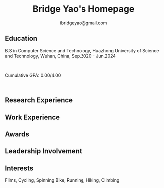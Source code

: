 <!-- Personal Details and Contact Details 个人信息（姓名、联系方式等） -->
<div>
  <h1 align="center">Bridge Yao's Homepage</h1>
  <p align="center">ibridgeyao@gmail.com</p>
</div>

<!-- Education and Qualifications 教育背景（如果成绩好可以标上GPA） -->
<div> 
<h2>Education</h2>
  <p> B.S in Computer Science and Technology, Huazhong University of Science and Technology, Wuhan, China, Sep.2020 - Jun.2024</p><br>
  <p> Cumulative GPA: 0.00/4.00</p><br>
</div>

<!-- Research Experience 研究经历 -->
<div> 
<h2>Research Experience</h2>
</div>

<!-- Internship and Work Experiences 实习经历 -->
<div> 
<h2>Work Experience</h2>
</div>

<!-- Awards/Honors 所获荣誉奖项 -->
<div> 
<h2>Awards</h2>
</div>

<!-- Leadership 社团 -->
<div> 
<h2>Leadership Involvement</h2>
</div>

<!-- Interests 兴趣 -->
<div> 
<h2>Interests</h2>
  <p>Flims, Cycling, Spinning Bike, Running, Hiking, Climbing</p><br>
</div>
